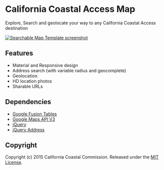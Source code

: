 # California Coastal Access Map
Explore, Search and geolocate your way to any California Coastal Access destination

[![Searchable Map Template screenshot](https://raw.github.com/xachmoreno/ca-coastal-access-map/coastal/images/ca-coastal-access-map-preview.png)](http://xachmoreno.github.io/ca-coastal-access-map/)

## Features

* Material and Responsive design
* Address search (with variable radius and geocomplete)
* Geolocation
* HD location photos
* Sharable URLs
  
## Dependencies

* [Google Fusion Tables](http://www.google.com/fusiontables/Home)
* [Google Maps API V3](https://developers.google.com/maps/documentation/javascript)
* [jQuery](http://jquery.org)
* [jQuery Address](https://github.com/asual/jquery-address)


## Copyright

Copyright (c) 2015 California Coastal Commission.
Released under the [MIT License](https://github.com/ZachMoreno/ca-coastal-access-map/blob/coastal/LICENSE).

